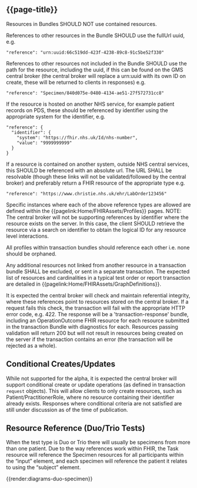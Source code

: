 ## {{page-title}}

Resources in Bundles SHOULD NOT use contained resources. 

References to other resources in the Bundle SHOULD use the fullUrl uuid, e.g. 

```
"reference": "urn:uuid:66c519dd-423f-4238-89c8-91c5be52f330"
```

References to other resources not included in the Bundle SHOULD use the path for the resource, including the uuid, if this can be found on the GMS central broker (the central broker will replace a urn:uuid with its own ID on create, these will be returned to clients in responses) e.g. 

```
"reference": "Specimen/840d075e-0480-4134-ae51-27f572731cc8"
```

If the resource is hosted on another NHS service, for example patient records on PDS, these should be referenced by identifier using the appropriate system for the identifier, e.g. 

```
"reference": {
  "identifier": {
    "system": "https://fhir.nhs.uk/Id/nhs-number",
    "value": "9999999999"
  }
}
```

If a resource is contained on another system, outside NHS central services, this SHOULD be referenced with an absolute url. The URL SHALL be resolvable (though these links will not be validated/followed by the central broker) and preferably return a FHIR resource of the appropriate type e.g.

```
"reference": "https://www.christie.nhs.uk/ehr/LabOrder123456"
```

Specific instances where each of the above reference types are allowed are defined within the {{pagelink:Home/FHIRAssets/Profiles}} pages. NOTE: The central broker will not be supporting references by identifier where the resource exists on the server. In this case, the client SHOULD retrieve the resource via a search on identifier to obtain the logical ID for any resource level interactions.

All profiles within transaction bundles should reference each other i.e. none should be orphaned.

Any additional resources not linked from another resource in a transaction bundle SHALL be excluded, or sent in a separate transaction. The expected list of resources and cardinalities in a typical test order or report transaction are detailed in {{pagelink:Home/FHIRAssets/GraphDefinitions}}.

It is expected the central broker will check and maintain referential integrity, where these references point to resources stored on the central broker. If a request fails this check, the transaction will fail with the appropriate HTTP error code, e.g. 422. The response will be a 'transaction-response' bundle, including an OperationOutcome FHIR resource for each resource submitted in the transaction Bundle with diagnostics for each. Resources passing validation will return 200 but will not result in resources being created on the server if the transaction contains an error (the transaction will be rejected as a whole).

## Conditional Creates/Updates

While not supported for the alpha, it is expected the central broker will support conditional create or update operations (as defined in transaction `request` objects). This will allow clients to only create resources, such as Patient/PractitionerRole, where no resource containing their identifier already exists. Responses where conditional criteria are not satisfied are still under discussion as of the time of publication.

## Resource Reference (Duo/Trio Tests)
When the test type is Duo or Trio there will usually be specimens from more than one patient. Due to the way references work within FHIR, the Task resource will reference the Specimen resources for all participants within the “input” element, and each specimen will reference the patient it relates to using the “subject” element.

{{render:diagrams-duo-specimen}}